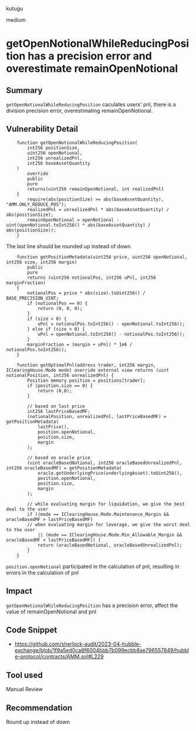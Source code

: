 kutugu

medium

# getOpenNotionalWhileReducingPosition has a precision error and overestimate remainOpenNotional

## Summary

`getOpenNotionalWhileReducingPosition` caculates users' pnl, there is a division precision error, overestimating remainOpenNotional.

## Vulnerability Detail

```solidity
    function getOpenNotionalWhileReducingPosition(
        int256 positionSize,
        uint256 openNotional,
        int256 unrealizedPnl,
        int256 baseAssetQuantity
    )
        override
        public
        pure
        returns(uint256 remainOpenNotional, int realizedPnl)
    {
        require(abs(positionSize) >= abs(baseAssetQuantity), "AMM.ONLY_REDUCE_POS");
        realizedPnl = unrealizedPnl * abs(baseAssetQuantity) / abs(positionSize);
        remainOpenNotional = openNotional - uint(openNotional.toInt256() * abs(baseAssetQuantity) / abs(positionSize));
    }
```

The last line should be rounded up instead of down.

```solidity
    function getPositionMetadata(uint256 price, uint256 openNotional, int256 size, int256 margin)
        public
        pure
        returns (uint256 notionalPos, int256 uPnl, int256 marginFraction)
    {
        notionalPos = price * abs(size).toUint256() / BASE_PRECISION_UINT;
        if (notionalPos == 0) {
            return (0, 0, 0);
        }
        if (size > 0) {
            uPnl = notionalPos.toInt256() - openNotional.toInt256();
        } else if (size < 0) {
            uPnl = openNotional.toInt256() - notionalPos.toInt256();
        }
        marginFraction = (margin + uPnl) * 1e6 / notionalPos.toInt256();
    }

    function getOptimalPnl(address trader, int256 margin, IClearingHouse.Mode mode) override external view returns (uint notionalPosition, int256 unrealizedPnl) {
        Position memory position = positions[trader];
        if (position.size == 0) {
            return (0,0);
        }

        // based on last price
        int256 lastPriceBasedMF;
        (notionalPosition, unrealizedPnl, lastPriceBasedMF) = getPositionMetadata(
            lastPrice(),
            position.openNotional,
            position.size,
            margin
        );

        // based on oracle price
        (uint oracleBasedNotional, int256 oracleBasedUnrealizedPnl, int256 oracleBasedMF) = getPositionMetadata(
            oracle.getUnderlyingPrice(underlyingAsset).toUint256(),
            position.openNotional,
            position.size,
            margin
        );

        // while evaluating margin for liquidation, we give the best deal to the user
        if ((mode == IClearingHouse.Mode.Maintenance_Margin && oracleBasedMF > lastPriceBasedMF)
        // when evaluating margin for leverage, we give the worst deal to the user
            || (mode == IClearingHouse.Mode.Min_Allowable_Margin && oracleBasedMF < lastPriceBasedMF)) {
            return (oracleBasedNotional, oracleBasedUnrealizedPnl);
        }
    }
```

`position.openNotional` participated in the calculation of pnl, resulting in errors in the calculation of pnl

## Impact

`getOpenNotionalWhileReducingPosition` has a precision error, affect the value of remainOpenNotional and pnl

## Code Snippet

- https://github.com/sherlock-audit/2023-04-hubble-exchange/blob/1f9a5ed0ca8f6004bbb7b099ecbb8ae796557849/hubble-protocol/contracts/AMM.sol#L229

## Tool used

Manual Review

## Recommendation

Round up instead of down
